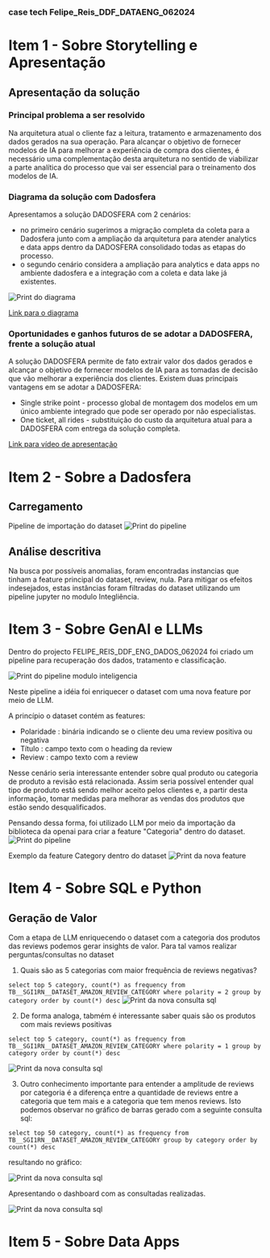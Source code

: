 

### case tech Felipe_Reis_DDF_DATAENG_062024

# Item 1 - Sobre Storytelling e Apresentação

## Apresentação da solução

### Principal problema a ser resolvido

Na arquitetura atual o cliente faz a leitura, tratamento e armazenamento dos dados gerados na sua operação.
Para alcançar o objetivo de fornecer modelos de IA para melhorar a experiência de compra dos clientes, é necessário uma complementação desta arquitetura no sentido de
viabilizar a parte analítica do processo que vai ser essencial para o treinamento dos modelos de IA.

### Diagrama da solução com Dadosfera

Apresentamos a solução DADOSFERA com 2 cenários: 
- no primeiro cenário sugerimos a migração completa da coleta para a Dadosfera junto com a ampliação da arquitetura para atender analytics
e data apps dentro da DADOSFERA consolidado todas as etapas do processo.
- o segundo cenário considera a ampliação para analytics e data apps no ambiente dadosfera e a integração com a coleta e data lake já existentes.


![Print do diagrama](./assets//imagens/diagramas_case.png)

[Link para o diagrama](https://app.eraser.io/workspace/jv24ayPmOmPFkkuhCnfD?origin=share)


### Oportunidades e ganhos futuros de se adotar a DADOSFERA, frente a solução atual

A solução DADOSFERA permite de fato extrair valor dos dados gerados e alcançar o objetivo de fornecer modelos de IA para as tomadas de decisão que vão melhorar a experiência dos clientes.
Existem duas principais vantagens em se adotar a DADOSFERA:

 - Single strike point - processo global de montagem dos modelos em um único ambiente integrado que pode ser operado por não especialistas.
 - One ticket, all rides - substituição do custo da arquitetura atual para a DADOSFERA com entrega da solução completa.


[Link para vídeo de apresentação](https://youtu.be/6gPQH5IskJA)


# Item 2 - Sobre a Dadosfera

## Carregamento

Pipeline de importação do dataset
![Print do pipeline](./assets//imagens/amazon_review_polarity.png)


## Análise descritiva

Na busca por possíveis anomalias, foram encontradas instancias que tinham a feature principal do dataset, review, nula. Para mitigar os efeitos indesejados, estas instâncias foram filtradas do dataset utilizando um pipeline jupyter no modulo Integliência.



# Item 3 - Sobre GenAI e LLMs

Dentro do projecto FELIPE_REIS_DDF_ENG_DADOS_062024 foi criado um pipeline para recuperação dos dados, tratamento e classificação.

![Print do pipeline modulo inteligencia](./assets//imagens/projeto_modulo_inteligencia.png)

Neste pipeline a idéia foi enriquecer o dataset com uma nova feature por meio de LLM.

A princípio o dataset contém as features:
 - Polaridade : binária indicando se o cliente deu uma review positiva ou negativa
 - Título : campo texto com o heading da review
 - Review : campo texto com a review

Nesse cenário seria interessante entender sobre qual produto ou categoria de produto a revisão está relacionada. Assim seria possível entender qual tipo de produto está sendo melhor aceito pelos clientes e, a partir desta informação, tomar medidas para melhorar as vendas dos produtos que estão sendo desqualificados.

Pensando dessa forma, foi utilizado LLM por meio da importação da biblioteca da openai para criar a feature "Categoria" dentro do dataset. 
![Print do pipeline](./assets//imagens/definicao_funcao_productname.pngcateg)

Exemplo da feature Category dentro do dataset
![Print da nova feature](./assets//imagens/category.png)



# Item 4 - Sobre SQL e Python

## Geração de Valor

Com a etapa de LLM enriquecendo o dataset com a categoria dos produtos das reviews podemos gerar insights de valor. Para tal vamos realizar perguntas/consultas no dataset

1. Quais são as 5 categorias com maior frequência de reviews negativas?


`
select top 5 category, count(*) as frequency from TB__SGI1RN__DATASET_AMAZON_REVIEW_CATEGORY where polarity = 2 group by category order by count(*) desc
`
![Print da nova consulta sql](./assets//imagens/top_categories_negative_review.png)

2. De forma analoga, tabmém é interessante saber quais são os produtos com mais reviews positivas

`
select top 5 category, count(*) as frequency from TB__SGI1RN__DATASET_AMAZON_REVIEW_CATEGORY where polarity = 1 group by category order by count(*) desc
`

![Print da nova consulta sql](./assets//imagens/top_categories_positive_review.png)

3. Outro conhecimento importante para entender a amplitude de reviews por categoria é a diferença entre a quantidade de reviews entre a categoria que tem mais e a categoria que tem menos reviews. Isto podemos observar no gráfico de barras gerado com a seguinte consulta sql:

`
select top 50 category, count(*) as frequency from TB__SGI1RN__DATASET_AMAZON_REVIEW_CATEGORY group by category order by count(*) desc
`

resultando no gráfico:

![Print da nova consulta sql](./assets//imagens/reviews_frequency.png)


Apresentando o dashboard com as consultadas realizadas.

![Print da nova consulta sql](./assets//imagens/dashboard.png)


# Item 5 - Sobre Data Apps
